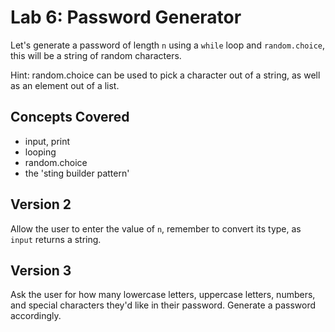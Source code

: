 
# Lab 6: Password Generator

Let's generate a password of length `n` using a `while` loop and `random.choice`, this will be a string of random characters.

Hint: random.choice can be used to pick a character out of a string, as well as an element out of a list.

## Concepts Covered

- input, print
- looping
- random.choice
- the 'sting builder pattern'

## Version 2

Allow the user to enter the value of `n`, remember to convert its type, as `input` returns a string.

## Version 3

Ask the user for how many lowercase letters, uppercase letters, numbers, and special characters they'd like in their password. Generate a password accordingly.
